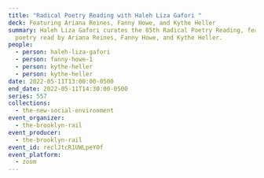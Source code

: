 ```yaml
---
title: "Radical Poetry Reading with Haleh Liza Gafori "
deck: Featuring Ariana Reines, Fanny Howe, and Kythe Heller
summary: Haleh Liza Gafori curates the 85th Radical Poetry Reading, featuring
  poetry read by Ariana Reines, Fanny Howe, and Kythe Heller.
people:
  - person: haleh-liza-gafori
  - person: fanny-howe-1
  - person: kythe-heller
  - person: kythe-heller
date: 2022-05-11T13:00:00-0500
end_date: 2022-05-11T14:30:00-0500
series: 557
collections:
  - the-new-social-environment
event_organizer:
  - the-brooklyn-rail
event_producer:
  - the-brooklyn-rail
event_id: reclJtcR1UWLpeYOf
event_platform:
  - zoom
---
```

